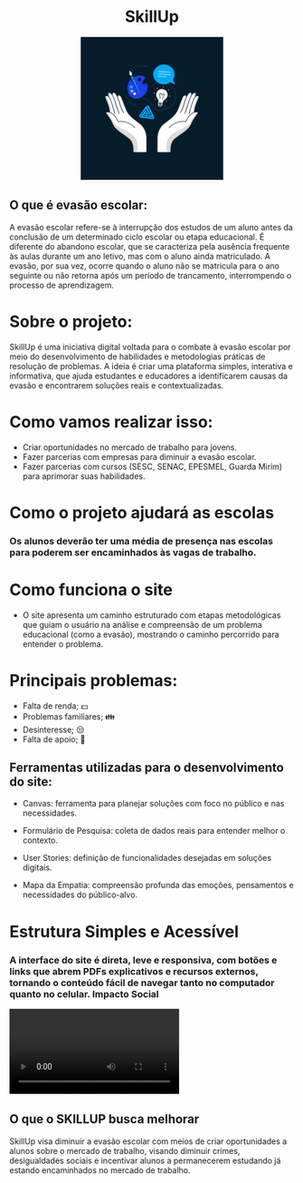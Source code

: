 <h1 align="center">SkillUp
</h1>

<center>
  <img src="src/imagem/soft-hard-skills.webp" alt="Soft vs Hard Skills" width="50%">
</center>

## O que é evasão escolar:
A evasão escolar refere-se à interrupção dos estudos de um aluno antes da conclusão de um determinado ciclo escolar ou etapa educacional. É diferente do abandono escolar, que se caracteriza pela ausência frequente às aulas durante um ano letivo, mas com o aluno ainda matriculado. A evasão, por sua vez, ocorre quando o aluno não se matricula para o ano seguinte ou não retorna após um período de trancamento, interrompendo o processo de aprendizagem. 

# Sobre o projeto:
SkillUp é uma iniciativa digital voltada para o combate à evasão escolar por meio do desenvolvimento de habilidades e metodologias práticas de resolução de problemas. A ideia é criar uma plataforma simples, interativa e informativa, que ajuda estudantes e educadores a identificarem causas da evasão e encontrarem soluções reais e contextualizadas.

# Como vamos realizar isso: 
* Criar oportunidades no mercado de trabalho para jovens.
* Fazer parcerias com empresas para diminuir a evasão escolar.
* Fazer parcerias com cursos (SESC, SENAC, EPESMEL, Guarda Mirim) para aprimorar suas habilidades.

# Como o projeto ajudará as escolas 
### Os alunos deverão ter uma média de presença nas escolas para poderem ser encaminhados às vagas de trabalho.

# Como funciona o site
* O site apresenta um caminho estruturado com etapas metodológicas que guiam o usuário na análise e compreensão de um problema educacional (como a evasão), mostrando o caminho percorrido para entender o problema.  

# Principais problemas:

* Falta de renda; 💵  
* Problemas familiares; 👪  
* Desinteresse; 😒  
* Falta de apoio; 🙅  

## Ferramentas utilizadas para o desenvolvimento do site:

* Canvas: ferramenta para planejar soluções com foco no público e nas necessidades. ![]()

* Formulário de Pesquisa: coleta de dados reais para entender melhor o contexto.

* User Stories: definição de funcionalidades desejadas em soluções digitais.

* Mapa da Empatia: compreensão profunda das emoções, pensamentos e necessidades do público-alvo.

# Estrutura Simples e Acessível

<h3>A interface do site é direta, leve e responsiva, com botões e links que abrem PDFs explicativos e recursos externos, tornando o conteúdo fácil de navegar tanto no computador quanto no celular.
Impacto Social</h3>
<video controls src="src/gif/etapas.mp4" title="Title"></video>

## O que o SKILLUP busca melhorar
SkillUp visa diminuir a evasão escolar com meios de criar oportunidades a alunos sobre o mercado de trabalho, visando diminuir crimes, desigualdades sociais e incentivar alunos a permanecerem estudando já estando encaminhados no mercado de trabalho.
